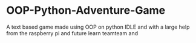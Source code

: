 # OOP-Python-Adventure-Game
A text based game made using OOP on python IDLE and with a large help from the raspberry pi and future learn teamteam and   
